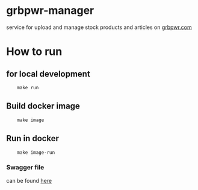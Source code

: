 # grbpwr-manager

service for upload and manage stock products and articles on [grbpwr.com](https://grbpwr.com)

# How to run

## for local development

```shell script
    make run
```

## Build docker image

```shell script
    make image
```

## Run in docker

```shell script
    make image-run
```

### Swagger file

can be found [here](https://github.com/jekabolt/grbpwr-manager/tree/master/doc)
